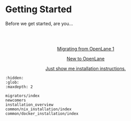 # Getting Started

Before we get started, are you…

<br />
<br />

<div style="text-align: center;">

<p><a href="./migrators/index.html" class="link-button">
Migrating from OpenLane 1
</a></p>

<p><a href="./newcomers/index.html"  class="link-button">
New to OpenLane
</a></p>

<p>
<a href="./installation_overview.html">
Just show me installation instructions.
</a></p>

</div>

```{toctree}
:hidden:
:glob:
:maxdepth: 2
  
migrators/index
newcomers
installation_overview
common/nix_installation/index
common/docker_installation/index
```
